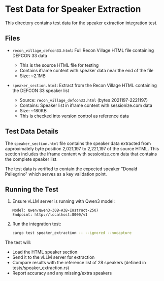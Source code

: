 # Test Data for Speaker Extraction

This directory contains test data for the speaker extraction integration test.

## Files

- `recon_village_defcon33.html`: Full Recon Village HTML file containing DEFCON 33 data
  - This is the source HTML file for testing
  - Contains iframe content with speaker data near the end of the file
  - Size: ~2.1MB

- `speaker_section.html`: Extract from the Recon Village HTML containing the DEFCON 33 speaker list
  - Source: `recon_village_defcon33.html` (bytes 2021197-2221197)
  - Contains: Speaker list in iframe content with sessionize.com data
  - Size: ~180KB
  - This is checked into version control as reference data


## Test Data Details

The `speaker_section.html` file contains the speaker data extracted from approximately byte position 2,021,197 to 2,221,197 of the source HTML. This section includes the iframe content with sessionize.com data that contains the complete speaker list.

The test data is verified to contain the expected speaker "Donald Pellegrino" which serves as a key validation point.

## Running the Test

1. Ensure vLLM server is running with Qwen3 model:
   ```
   Model: Qwen/Qwen3-30B-A3B-Instruct-2507
   Endpoint: http://localhost:8000/v1
   ```

2. Run the integration test:
   ```bash
   cargo test speaker_extraction -- --ignored --nocapture
   ```

The test will:
- Load the HTML speaker section
- Send it to the vLLM server for extraction
- Compare results with the reference list of 28 speakers (defined in tests/speaker_extraction.rs)
- Report accuracy and any missing/extra speakers